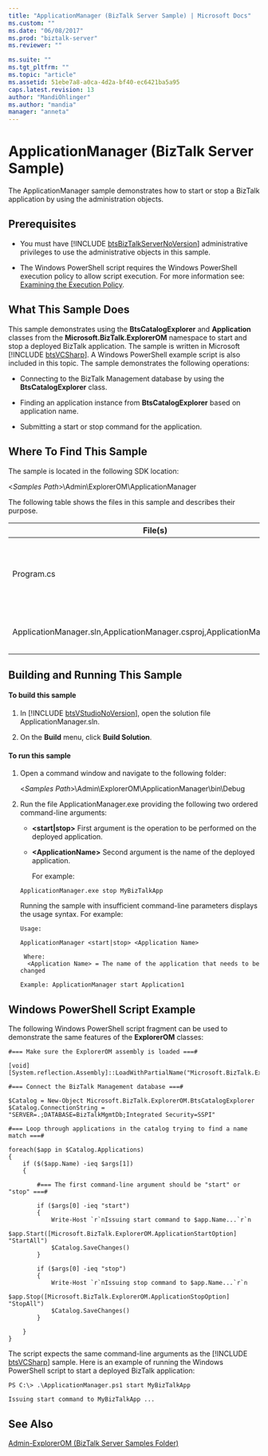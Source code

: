 ```yaml
---
title: "ApplicationManager (BizTalk Server Sample) | Microsoft Docs"
ms.custom: ""
ms.date: "06/08/2017"
ms.prod: "biztalk-server"
ms.reviewer: ""

ms.suite: ""
ms.tgt_pltfrm: ""
ms.topic: "article"
ms.assetid: 51ebe7a8-a0ca-4d2a-bf40-ec6421ba5a95
caps.latest.revision: 13
author: "MandiOhlinger"
ms.author: "mandia"
manager: "anneta"
---
```

# ApplicationManager (BizTalk Server Sample)
The ApplicationManager sample demonstrates how to start or stop a  BizTalk application by using the administration objects.  

## Prerequisites  

- You must have [!INCLUDE [btsBizTalkServerNoVersion](../includes/btsbiztalkservernoversion-md.md)] administrative privileges to use the administrative objects in this sample.  

- The Windows PowerShell script requires the Windows PowerShell execution policy to allow script execution. For more information see: [Examining the Execution Policy](http://go.microsoft.com/fwlink/?LinkId=128930).  

## What This Sample Does  
 This sample demonstrates using the <strong>BtsCatalogExplorer</strong> and <strong>Application</strong> classes from the <strong>Microsoft.BizTalk.ExplorerOM</strong> namespace to start and stop a deployed  BizTalk application. The sample is written in Microsoft [!INCLUDE [btsVCSharp](../includes/btsvcsharp-md.md)]. A Windows PowerShell example script is also included in this topic. The sample demonstrates the following operations:  

-   Connecting to the BizTalk Management database by using the **BtsCatalogExplorer** class.  

-   Finding an application instance from  **BtsCatalogExplorer** based on application name.  

-   Submitting a start or stop command for the application.  

## Where To Find This Sample  
 The sample is located in the following SDK location:  

 \<*Samples Path*\>\Admin\ExplorerOM\ApplicationManager  

 The following table shows the files in this sample and describes their purpose.  


|                                 File(s)                                 |                                                  Description                                                  |
|-------------------------------------------------------------------------|---------------------------------------------------------------------------------------------------------------|
|                               Program.cs                                | [!INCLUDE [btsVCSharp](../includes/btsvcsharp-md.md)] source file for operations demonstrated in this sample. |
| ApplicationManager.sln,ApplicationManager.csproj,ApplicationManager.suo |                                  Solution and project files for the sample.                                   |

## Building and Running This Sample  

#### To build this sample  

1. In [!INCLUDE [btsVStudioNoVersion](../includes/btsvstudionoversion-md.md)], open the solution file ApplicationManager.sln.  

2. On the **Build** menu, click **Build Solution**.  

#### To run this sample  

1. Open a command window and navigate to the following folder:  

    \<*Samples Path*\>\Admin\ExplorerOM\ApplicationManager\bin\Debug  

2. Run the file ApplicationManager.exe providing the following two ordered command-line arguments:  

   - **\<start&#124;stop\>** First argument is the operation to be performed on the deployed application.  

   - **\<ApplicationName\>** Second argument is the name of the deployed application.  

     For example:  

   ```  
   ApplicationManager.exe stop MyBizTalkApp  
   ```  

    Running the sample with insufficient command-line parameters displays the usage syntax. For example:  

   ```  
   Usage:  

   ApplicationManager <start|stop> <Application Name>  

    Where:  
     <Application Name> = The name of the application that needs to be changed  

   Example: ApplicationManager start Application1  
   ```  

## Windows PowerShell Script Example  
 The following Windows PowerShell script fragment can be used to demonstrate the same features of the **ExplorerOM** classes:  

```  
#=== Make sure the ExplorerOM assembly is loaded ===#  

[void] [System.reflection.Assembly]::LoadWithPartialName("Microsoft.BizTalk.ExplorerOM")  

#=== Connect the BizTalk Management database ===#  

$Catalog = New-Object Microsoft.BizTalk.ExplorerOM.BtsCatalogExplorer  
$Catalog.ConnectionString = "SERVER=.;DATABASE=BizTalkMgmtDb;Integrated Security=SSPI"  

#=== Loop through applications in the catalog trying to find a name match ===#  

foreach($app in $Catalog.Applications)  
{  
    if ($($app.Name) -ieq $args[1])  
    {  

        #=== The first command-line argument should be "start" or "stop" ===#  

        if ($args[0] -ieq "start")  
        {  
            Write-Host `r`nIssuing start command to $app.Name...`r`n  
            $app.Start([Microsoft.BizTalk.ExplorerOM.ApplicationStartOption] "StartAll")  
            $Catalog.SaveChanges()  
        }  

        if ($args[0] -ieq "stop")  
        {  
            Write-Host `r`nIssuing stop command to $app.Name...`r`n  
            $app.Stop([Microsoft.BizTalk.ExplorerOM.ApplicationStopOption] "StopAll")  
            $Catalog.SaveChanges()  
        }  

    }  
}  
```  

 The script expects the same command-line arguments as the [!INCLUDE [btsVCSharp](../includes/btsvcsharp-md.md)] sample. Here is an example of running the Windows PowerShell script to start a deployed BizTalk application:  

```  
PS C:\> .\ApplicationManager.ps1 start MyBizTalkApp  

Issuing start command to MyBizTalkApp ...  
```  

## See Also  
 [Admin-ExplorerOM (BizTalk Server Samples Folder)](../core/admin-explorerom-biztalk-server-samples-folder.md)